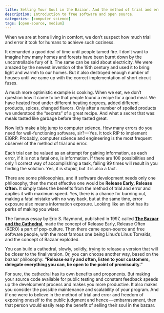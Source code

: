 ```yaml
---
title: Selling Your Soul in the Bazaar. And the method of trial and error is your customer.
description: Introduction to free software and open source.
categories: [computer science]
tags: [open-source, medium]
---
```


When we are at home living in comfort, we don’t suspect how much trial and error it took for humans to achieve such coziness.

It demanded a good deal of time until people tamed fire. I don’t want to imagine how many homes and forests have been burnt down by the uncontrollable fury of it. The same can be said about electricity. We were amazed by the newest invention of the 19th century and used it to bring light and warmth to our homes. But it also destroyed enough number of houses until we came up with the correct implementation of short circuit fuses.

A much more optimistic example is cooking. When we eat, we don’t question how it came to be that people found a recipe for a good meal. We have heated food under different heating degrees, added different products, spices, changed flavors. Only after a number of spoiled products we understood the “secrets” of a great recipe. And what a secret that was: meals tasted like garbage before they tasted great.

Now let’s make a big jump to computer science. How many errors do you need for well-functioning software, sir? — Yes. It took RIP to implement EIGRP. Probably, computer science and engineering is the most frequent observer of the method of trial and error.

Each trial can be valued as an attempt for gaining information, as each error, if it is not a fatal one, is information. If there are 100 possibilities and only 1 correct way of accomplishing a task, failing 99 times will result in you finding the solution. Yes, it is stupid, but it is also a fact.

There are some philosophies, and if software development needs only one philosophy, then the most effective one would be **Release Early, Release Often**. It simply takes the benefits from the method of trial and error and applies it with maximum speed. Yes, there is a chance for burning out, making a fatal mistake with no way back, but at the same time, error exposure also means information exposure. Looking like an idiot has its perks of making you wiser.

The famous essay by Eric S. Raymond, published in 1997, called [**The Bazaar and the Cathedral**](http://www.catb.org/~esr/writings/cathedral-bazaar/), made the concept of Release Early, Release Often (RERO) a part of pop-culture. Then there came open-source and free software people, with the most famous one being Linux’s Linus Torvalds, and the concept of Bazaar exploded.

You can build a cathedral, slowly, solidly, trying to release a version that will be closer to the final version. Or, you can choose another way, based on the bazaar philosophy: **“Release early and often, listen to your customers, delegate everything you can, be open to the point of promiscuity.”**

For sure, the cathedral has its own benefits and proponents. But making your source code available for public testing and constant feedback speeds up the development process and makes you more productive. It also makes you consider the possible maintenance and scalability of your program. And if one were to believe in the method of trial and error and freedom of exposing oneself to the public judgment and hence — embarrassment, then that person would easily reap the benefit of selling their soul in the bazaar.